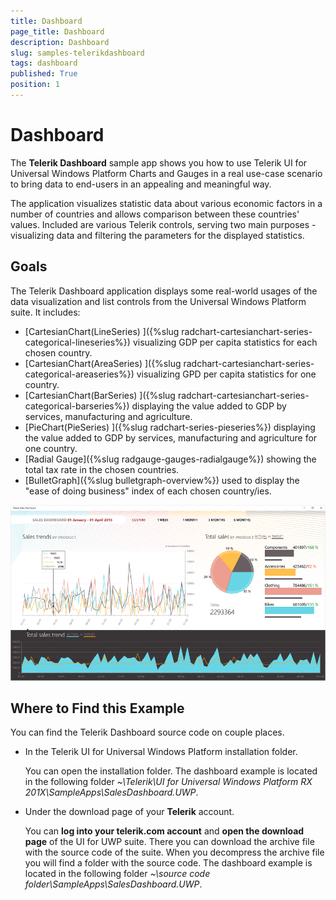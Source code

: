 ```yaml
---
title: Dashboard
page_title: Dashboard
description: Dashboard
slug: samples-telerikdashboard
tags: dashboard
published: True
position: 1
---
```


# Dashboard

The **Telerik Dashboard** sample app shows you how to use Telerik UI for Universal Windows Platform Charts and Gauges in a real use-case scenario to bring data to end-users in an appealing and meaningful way.

The application visualizes statistic data about various economic factors in a number of countries and allows comparison between these countries' values. Included are various Telerik controls, serving two main purposes - visualizing data and filtering the parameters for the displayed statistics.

## Goals

The Telerik Dashboard application displays some real-world usages of the data visualization and list controls from the Universal Windows Platform suite. It includes:

* [CartesianChart(LineSeries) ]({%slug radchart-cartesianchart-series-categorical-lineseries%}) visualizing GDP per capita statistics for each chosen country.
* [CartesianChart(AreaSeries) ]({%slug radchart-cartesianchart-series-categorical-areaseries%}) visualizing GPD per capita statistics for one country.
* [CartesianChart(BarSeries) ]({%slug radchart-cartesianchart-series-categorical-barseries%}) displaying the value added to GDP by services, manufacturing and agriculture.
* [PieChart(PieSeries) ]({%slug radchart-series-pieseries%}) displaying the value added to GDP by services, manufacturing and agriculture for one country.
* [Radial Gauge]({%slug radgauge-gauges-radialgauge%}) showing the total tax rate in the chosen countries.
* [BulletGraph]({%slug bulletgraph-overview%}) used to display the "ease of doing business" index of each chosen country/ies.

![Telerik Dash Board](images/TelerikDashBoard.png)

## Where to Find this Example

You can find the Telerik Dashboard source code on couple places.
* In the Telerik UI for Universal Windows Platform installation folder. 
	
	You can open the installation folder. The dashboard example is located in the following folder *~\Telerik\UI for Universal Windows Platform RX 201X\SampleApps\SalesDashboard.UWP*.


* Under the download page of your **Telerik** account.

	You can __log into your telerik.com account__ and __open the download page__ of the UI for UWP suite. There you can download the archive file with the source code of the suite. When you decompress the archive file you will find a folder with the source code. The dashboard example is located in the following folder *~\source code folder\SampleApps\SalesDashboard.UWP*.